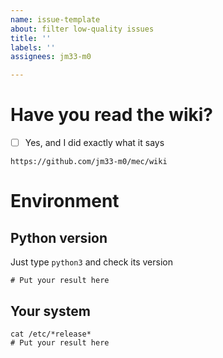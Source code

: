 ```yaml
---
name: issue-template
about: filter low-quality issues
title: ''
labels: ''
assignees: jm33-m0

---
```


# Have you read the wiki?

- [ ] Yes, and I did exactly what it says

`https://github.com/jm33-m0/mec/wiki`

# Environment

## Python version

Just type `python3` and check its version

```
# Put your result here

```

## Your system

```
cat /etc/*release*
# Put your result here

```
